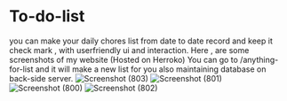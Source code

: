 # To-do-list
you can make your daily chores list from date to date record and keep it check mark , with userfriendly ui and interaction.
Here , are some screenshots of my website (Hosted on Herroko)
You can go to /anything-for-list and it will make a new list for you also maintaining database on back-side server.
![Screenshot (803)](https://user-images.githubusercontent.com/76658447/120921404-1f4ccc00-c6e1-11eb-9887-b5da00195e90.png)
![Screenshot (801)](https://user-images.githubusercontent.com/76658447/120921410-283d9d80-c6e1-11eb-94e3-a45456173383.png)
![Screenshot (800)](https://user-images.githubusercontent.com/76658447/120921415-2d025180-c6e1-11eb-8833-0fe1c21dc9af.png)
![Screenshot (802)](https://user-images.githubusercontent.com/76658447/120921418-2ffd4200-c6e1-11eb-82f6-d183bdfdef1d.png)

